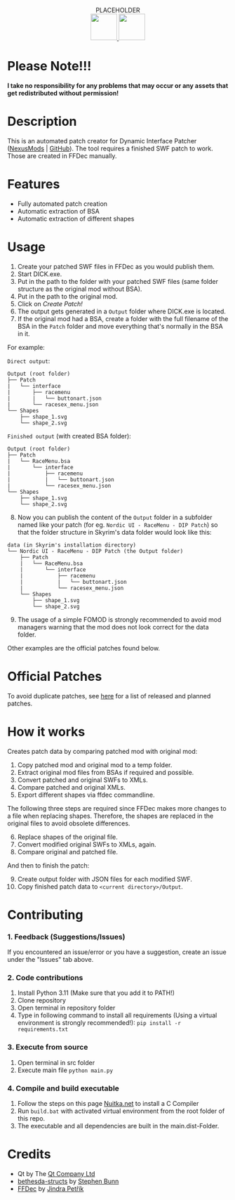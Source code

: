 <p align="center">
PLACEHOLDER
<!-- <img src="https://i.imgur.com/Tl3rkTE.png" width="500px" /> -->
<br>
<a href="https://www.nexusmods.com/skyrimspecialedition/mods/97864"><img src="https://i.imgur.com/STsBXT6.png" height="60px"/> </a>
<a href="https://ko-fi.com/cutleast"><img src="https://i.imgur.com/KcPrhK5.png" height="60px"/> </a>
<br>

# Please Note!!!

**I take no responsibility for any problems that may occur or any assets that get redistributed without permission!**

# Description

This is an automated patch creator for Dynamic Interface Patcher ([NexusMods](https://www.nexusmods.com/skyrimspecialedition/mods/96891) | [GitHub](https://github.com/Cutleast/Dynamic-Interface-Patcher)).
The tool requires a finished SWF patch to work. Those are created in FFDec manually.

# Features

- Fully automated patch creation
- Automatic extraction of BSA
- Automatic extraction of different shapes

# Usage

1. Create your patched SWF files in FFDec as you would publish them.
2. Start DICK.exe.
3. Put in the path to the folder with your patched SWF files (same folder structure as the original mod without BSA).
4. Put in the path to the original mod.
5. Click on *Create Patch!*
6. The output gets generated in a `Output` folder where DICK.exe is located.
7. If the original mod had a BSA, create a folder with the full filename of the BSA in the `Patch` folder and move everything that's normally in the BSA in it.

For example:

`Direct output`:

```
Output (root folder)
├── Patch
|   └── interface
|       ├── racemenu
|       |   └── buttonart.json
|       └── racesex_menu.json
└── Shapes
    ├── shape_1.svg
    └── shape_2.svg
```

`Finished output` (with created BSA folder):

```
Output (root folder)
├── Patch
|   └── RaceMenu.bsa
|       └── interface
|           ├── racemenu
|           |   └── buttonart.json
|           └── racesex_menu.json
└── Shapes
    ├── shape_1.svg
    └── shape_2.svg
```

8. Now you can publish the content of the `Output` folder in a subfolder named like your patch (for eg. `Nordic UI - RaceMenu - DIP Patch`) so that the folder structure in Skyrim's data folder would look like this:

```
data (in Skyrim's installation directory)
└── Nordic UI - RaceMenu - DIP Patch (the Output folder)
    ├── Patch
    |   └── RaceMenu.bsa
    |       └── interface
    |           ├── racemenu
    |           |   └── buttonart.json
    |           └── racesex_menu.json
    └── Shapes
        ├── shape_1.svg
        └── shape_2.svg
```

9. The usage of a simple FOMOD is strongly recommended to avoid mod managers warning that the mod does not look correct for the data folder.

Other examples are the official patches found below.

# Official Patches

To avoid duplicate patches, see [here](https://github.com/Cutleast/Dynamic-Interface-Patcher/blob/main/OfficialPatches.md) for a list of released and planned patches.

# How it works

Creates patch data by comparing patched mod with original mod:

1. Copy patched mod and original mod to a temp folder.
2. Extract original mod files from BSAs if required and possible.
3. Convert patched and original SWFs to XMLs.
4. Compare patched and original XMLs.
5. Export different shapes via ffdec commandline.

The following three steps are required since FFDec makes more changes
to a file when replacing shapes. Therefore, the shapes are replaced in the original files to avoid obsolete differences.

6. Replace shapes of the original file.
7. Convert modified original SWFs to XMLs, again.
8. Compare original and patched file.

And then to finish the patch:

9. Create output folder with JSON files for each modified SWF.
10. Copy finished patch data to `<current directory>/Output`.

# Contributing

### 1. Feedback (Suggestions/Issues)

If you encountered an issue/error or you have a suggestion, create an issue under the "Issues" tab above.

### 2. Code contributions

1. Install Python 3.11 (Make sure that you add it to PATH!)
2. Clone repository
3. Open terminal in repository folder
4. Type in following command to install all requirements (Using a virtual environment is strongly recommended!):
   `pip install -r requirements.txt`

### 3. Execute from source

1. Open terminal in src folder
2. Execute main file
   `python main.py`

### 4. Compile and build executable

1. Follow the steps on this page [Nuitka.net](https://nuitka.net/doc/user-manual.html#usage) to install a C Compiler
2. Run `build.bat` with activated virtual environment from the root folder of this repo.
3. The executable and all dependencies are built in the main.dist-Folder.

# Credits

- Qt by The [Qt Company Ltd](https://qt.io)
- [bethesda-structs](https://github.com/stephen-bunn/bethesda-structs) by [Stephen Bunn](https://github.com/stephen-bunn)
- [FFDec](https://github.com/jindrapetrik/jpexs-decompiler) by [Jindra Petřík](https://github.com/jindrapetrik)
